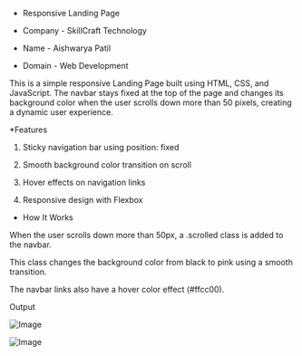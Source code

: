 * Responsive Landing Page

* Company - SkillCraft Technology

* Name - Aishwarya Patil

* Domain - Web Development


This is a simple responsive Landing Page built using HTML, CSS, and JavaScript. The navbar stays fixed at the top of the page and changes its background color when the user scrolls down more than 50 pixels, creating a dynamic user experience.

*Features
1. Sticky navigation bar using position: fixed

2. Smooth background color transition on scroll

3.  Hover effects on navigation links

 4. Responsive design with Flexbox

* How It Works
  
When the user scrolls down more than 50px, a .scrolled class is added to the navbar.

This class changes the background color from black to pink using a smooth transition.

The navbar links also have a hover color effect (#ffcc00).


Output

![Image](https://github.com/user-attachments/assets/6ab4d286-ecb0-4c15-9866-c847699b43ca)

![Image](https://github.com/user-attachments/assets/bbd3bedc-4376-4b49-8c8f-8c9242ee24b7)


